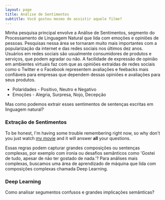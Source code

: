 ```yaml
---
layout: page
title: Análise de Sentimentos
subtitle: Você gostou mesmo de assistir aquele filme?
---
```


Minha pesquisa principal envolve a Análise de Sentimentos, segmento do Processamento de Linguagem Natural que lida com emoções e opiniões de pessoas. Pesquisas nessa área se tornaram muito mais importantes com a popularização da internet e das redes sociais nos últimos dez anos. Usuários em redes sociais são usualmente consumidores de produtos e serviços, que podem agradar ou não. A facilidade de expressão de opinião em ambientes virtuais faz com que as opiniões extraídas de redes sociais como o Twitter e o Facebook representem avaliações e feebacks mais confiáveis para empresas que dependem dessas opiniões e avaliações para seus produtos.

- Polaridades - Positivo, Neutro e Negativo
- Emoções - Alegria, Surpresa, Nojo, Decepção

Mas como podemos extrair esses sentimentos de sentenças escritas em linguagem natural?

### Extração de Sentimentos

To be honest, I'm having some trouble remembering right now, so why don't you just watch [my movie](http://en.wikipedia.org/wiki/The_Princess_Bride_%28film%29) and it will answer **all** your questions.

Essas regras podem capturar grandes composições ou sentenças complexas, por exemplo com ironia ou desafios semânticos como 'Gostei de tudo, apesar de não ter gostado de nada.'? Para análises mais complexas, buscamos uma área de aprendizado de máquina que lida com composições complexas chamada Deep Learning.

### Deep Learning

Como analisar segumentos confusos e grandes implicações semânticas?


